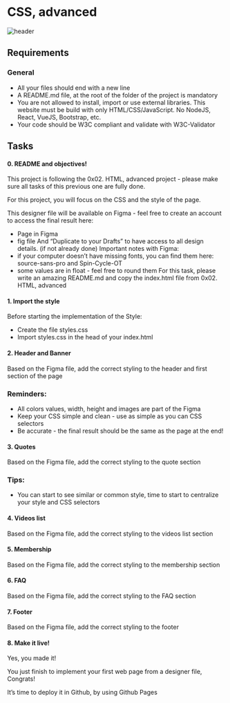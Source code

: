 # CSS, advanced
![header](https://github.com/hayes28/holbertonschool-web-development/assets/107968573/6751e246-04d5-4d6a-967f-edb0bc8aabe2)
## Requirements
### General
  + All your files should end with a new line
  + A README.md file, at the root of the folder of the project is mandatory
  + You are not allowed to install, import or use external libraries. This website must be build with only HTML/CSS/JavaScript. No NodeJS, React, VueJS, Bootstrap,     etc.
  + Your code should be W3C compliant and validate with W3C-Validator


## Tasks
#### 0. README and objectives!
This project is following the 0x02. HTML, advanced project - please make sure all tasks of this previous one are fully done.

For this project, you will focus on the CSS and the style of the page.

This designer file will be available on Figma - feel free to create an account to access the final result here:
  + Page in Figma
  + fig file
And “Duplicate to your Drafts” to have access to all design details. (if not already done)
Important notes with Figma:
  + if your computer doesn’t have missing fonts, you can find them here: source-sans-pro and Spin-Cycle-OT
  + some values are in float - feel free to round them
For this task, please write an amazing README.md and copy the index.html file from 0x02. HTML, advanced

#### 1. Import the style
Before starting the implementation of the Style:
  + Create the file styles.css
  + Import styles.css in the head of your index.html

#### 2. Header and Banner
Based on the Figma file, add the correct styling to the header and first section of the page
### Reminders:
  + All colors values, width, height and images are part of the Figma
  + Keep your CSS simple and clean - use as simple as you can CSS selectors
  + Be accurate - the final result should be the same as the page at the end!

#### 3. Quotes
Based on the Figma file, add the correct styling to the quote section
### Tips:
  + You can start to see similar or common style, time to start to centralize your style and CSS selectors

#### 4. Videos list
Based on the Figma file, add the correct styling to the videos list section

#### 5. Membership
Based on the Figma file, add the correct styling to the membership section

#### 6. FAQ
Based on the Figma file, add the correct styling to the FAQ section

#### 7. Footer
Based on the Figma file, add the correct styling to the footer

#### 8. Make it live!
Yes, you made it!

You just finish to implement your first web page from a designer file, Congrats!

It’s time to deploy it in Github, by using Github Pages
